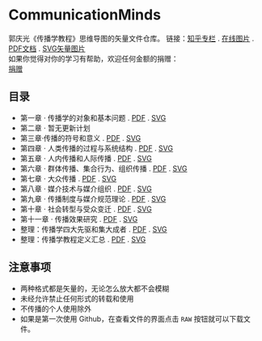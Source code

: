 # CommunicationMinds
郭庆光《传播学教程》思维导图的矢量文件仓库。
链接：[知乎专栏](https://zhuanlan.zhihu.com/jcnotes) . [在线图片](https://zhuanlan.zhihu.com/p/27378927) . [PDF文档](https://github.com/oyrx/communicationminds/tree/master/pdf) . [SVG矢量图片](https://github.com/oyrx/communicationminds/tree/master/svg)  
如果你觉得对你的学习有帮助，欢迎任何金额的捐赠：  
[捐赠](https://github.com/oyrx/communicationminds/raw/master/donate.jpg "支付宝")

## 目录
- 第一章 · 传播学的对象和基本问题 . [PDF](https://github.com/oyrx/communicationminds/raw/master/pdf/1%E3%80%81%E4%BC%A0%E6%92%AD%E5%AD%A6%E7%9A%84%E5%AF%B9%E8%B1%A1%E5%92%8C%E5%9F%BA%E6%9C%AC%E9%97%AE%E9%A2%98.pdf) . [SVG](https://github.com/oyrx/communicationminds/raw/master/svg/1%E3%80%81%E4%BC%A0%E6%92%AD%E5%AD%A6%E7%9A%84%E5%AF%B9%E8%B1%A1%E5%92%8C%E5%9F%BA%E6%9C%AC%E9%97%AE%E9%A2%98.svg)
- 第二章 · 暂无更新计划
- 第三章·传播的符号和意义 . [PDF](https://github.com/oyrx/communicationminds/raw/master/pdf/3%E3%80%81%E4%BC%A0%E6%92%AD%E7%9A%84%E7%AC%A6%E5%8F%B7%E5%92%8C%E6%84%8F%E4%B9%89.pdf) . [SVG](https://github.com/oyrx/communicationminds/raw/master/svg/3%E3%80%81%E4%BC%A0%E6%92%AD%E7%9A%84%E7%AC%A6%E5%8F%B7%E5%92%8C%E6%84%8F%E4%B9%89.svg)
- 第四章 · 人类传播的过程与系统结构 . [PDF](https://github.com/oyrx/communicationminds/raw/master/pdf/4%E3%80%81%E4%BA%BA%E7%B1%BB%E4%BC%A0%E6%92%AD%E7%9A%84%E8%BF%87%E7%A8%8B%E4%B8%8E%E7%B3%BB%E7%BB%9F%E7%BB%93%E6%9E%84.pdf) . [SVG](https://github.com/oyrx/communicationminds/raw/master/svg/4%E3%80%81%E4%BA%BA%E7%B1%BB%E4%BC%A0%E6%92%AD%E7%9A%84%E8%BF%87%E7%A8%8B%E4%B8%8E%E7%B3%BB%E7%BB%9F%E7%BB%93%E6%9E%84.svg)
- 第五章 · 人内传播和人际传播 . [PDF](https://github.com/oyrx/communicationminds/raw/master/pdf/5%E3%80%81%E4%BA%BA%E5%86%85%E4%BC%A0%E6%92%AD%E5%92%8C%E4%BA%BA%E9%99%85%E4%BC%A0%E6%92%AD.pdf) . [SVG](https://github.com/oyrx/communicationminds/raw/master/svg/5%E3%80%81%E4%BA%BA%E5%86%85%E4%BC%A0%E6%92%AD%E5%92%8C%E4%BA%BA%E9%99%85%E4%BC%A0%E6%92%AD.svg)
- 第六章 · 群体传播、集合行为、组织传播 . [PDF](https://github.com/oyrx/communicationminds/raw/master/pdf/6%E3%80%81%E7%BE%A4%E4%BD%93%E4%BC%A0%E6%92%AD%E3%80%81%E9%9B%86%E5%90%88%E8%A1%8C%E4%B8%BA%E3%80%81%E7%BB%84%E7%BB%87%E4%BC%A0%E6%92%AD.pdf) . [SVG](https://github.com/oyrx/communicationminds/raw/master/svg/6%E3%80%81%E7%BE%A4%E4%BD%93%E4%BC%A0%E6%92%AD%E3%80%81%E9%9B%86%E5%90%88%E8%A1%8C%E4%B8%BA%E3%80%81%E7%BB%84%E7%BB%87%E4%BC%A0%E6%92%AD.svg)
- 第七章 · 大众传播 . [PDF](https://github.com/oyrx/communicationminds/raw/master/pdf/7%E3%80%81%E5%A4%A7%E4%BC%97%E4%BC%A0%E6%92%AD.pdf) . [SVG]()
- 第八章 · 媒介技术与媒介组织 . [PDF](https://github.com/oyrx/communicationminds/raw/master/pdf/8%E3%80%81%E5%AA%92%E4%BB%8B%E6%8A%80%E6%9C%AF%E4%B8%8E%E5%AA%92%E4%BB%8B%E7%BB%84%E7%BB%87.pdf) . [SVG]()
- 第九章 · 传播制度与媒介规范理论 . [PDF](https://github.com/oyrx/communicationminds/raw/master/pdf/9%E3%80%81%E4%BC%A0%E6%92%AD%E5%88%B6%E5%BA%A6%E4%B8%8E%E5%AA%92%E4%BB%8B%E8%A7%84%E8%8C%83%E7%90%86%E8%AE%BA.pdf) . [SVG]()
- 第十章 · 社会转型与受众变迁 . [PDF](https://github.com/oyrx/communicationminds/blob/master/pdf/10%E3%80%81%E7%A4%BE%E4%BC%9A%E8%BD%AC%E5%9E%8B%E4%B8%8E%E5%8F%97%E4%BC%97%E5%8F%98%E8%BF%81.pdf) . [SVG]()
- 第十一章 · 传播效果研究 . [PDF](https://github.com/oyrx/communicationminds/blob/master/pdf/11%E3%80%81%E4%BC%A0%E6%92%AD%E6%95%88%E6%9E%9C%E7%A0%94%E7%A9%B6.pdf) . [SVG]()
- 整理：传播学四大先驱和集大成者 . [PDF](https://github.com/oyrx/communicationminds/blob/master/pdf/%E4%BC%A0%E6%92%AD%E5%AD%A6%E5%9B%9B%E5%A4%A7%E5%85%88%E9%A9%B1%E5%92%8C%E9%9B%86%E5%A4%A7%E6%88%90%E8%80%85.pdf) . [SVG]()
- 整理：传播学教程定义汇总 . [PDF](https://github.com/oyrx/communicationminds/blob/master/pdf/%E4%BC%A0%E6%92%AD%E5%AD%A6%E6%95%99%E7%A8%8B%E5%AE%9A%E4%B9%89%E6%B1%87%E6%80%BB.pdf) . [SVG]()

## 注意事项
- 两种格式都是矢量的，无论怎么放大都不会模糊
- 未经允许禁止任何形式的转载和使用
- 不传播的个人使用除外
- 如果是第一次使用 Github，在查看文件的界面点击 `RAW` 按钮就可以下载文件。

